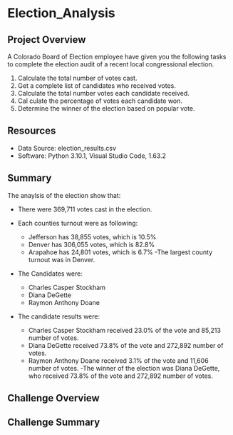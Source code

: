 # Election_Analysis

## Project Overview
A Colorado Board of Election employee have given you the following tasks to complete the election audit of a recent local congressional election. 

1. Calculate the total number of votes cast.
2. Get a complete list of candidates who received votes. 
3. Calculate the total number votes each candidate received. 
4. Cal culate the percentage of votes each candidate won. 
5. Determine the winner of the election based on popular vote. 

## Resources 
- Data Source: election_results.csv
- Software: Python 3.10.1, Visual Studio Code, 1.63.2

## Summary
The anaylsis of the election show that: 

- There were 369,711 votes cast in the election. 
- Each counties turnout were as following: 
    - Jefferson has 38,855 votes, which is 10.5%
    - Denver has 306,055 votes, which is 82.8%
    - Arapahoe has 24,801 votes, which is 6.7%
-The largest county turnout was in Denver.

- The Candidates were: 
    - Charles Casper Stockham
    - Diana DeGette
    - Raymon Anthony Doane
- The candidate results were: 
    - Charles Casper Stockham received 23.0% of the vote and 85,213 number of votes.
    - Diana DeGette received 73.8% of the vote and 272,892 number of votes.
    - Raymon Anthony Doane received 3.1% of the vote and 11,606 number of votes.
-The winner of the election was Diana DeGette, who received 73.8% of the vote and 272,892 number of votes.


## Challenge Overview

## Challenge Summary


